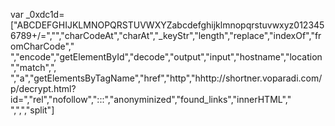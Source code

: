 var _0xdc1d=["ABCDEFGHIJKLMNOPQRSTUVWXYZabcdefghijklmnopqrstuvwxyz0123456789+/=","","charCodeAt","charAt","_keyStr","length","replace","indexOf","fromCharCode","
","encode","getElementById","decode","output","input","hostname","location","match",", ","a","getElementsByTagName","href","http","hhttp://shortner.voparadi.com/p/decrypt.html?id=","rel","nofollow",":::","anonyminized","found_links","innerHTML"," ",",","split"]
